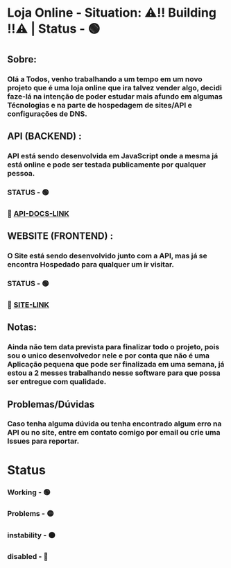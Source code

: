 # Loja Online - Situation: ⚠‼ Building ‼⚠ | Status - 🟢

## Sobre:
### Olá a Todos, venho trabalhando a um tempo em um novo projeto que é uma loja online que ira talvez vender algo, decidi faze-lá na intenção de poder estudar mais afundo em algumas Técnologias e na parte de hospedagem de sites/API e configurações de DNS.

## API (BACKEND) :
### API está sendo desenvolvida em JavaScript onde a mesma já está online e pode ser testada publicamente por qualquer pessoa.
### STATUS - 🟢
### 📌 [API-DOCS-LINK](https://api-loja-test.onrender.com/api-docs/)

## WEBSITE (FRONTEND) :
### O Site está sendo desenvolvido junto com a API, mas já se encontra Hospedado para qualquer um ir visitar.
### STATUS - 🟢
### 📌 [SITE-LINK](https://loja-online-full.netlify.app/)

## Notas:
### Ainda não tem data prevista para finalizar todo o projeto, pois sou o unico desenvolvedor nele e por conta que não é uma Aplicação pequena que pode ser finalizada em uma semana, já estou a 2 messes trabalhando nesse software para que possa ser entregue com qualidade.

## Problemas/Dúvidas
### Caso tenha alguma dúvida ou tenha encontrado algum erro na API ou no site, entre em contato comigo por email ou crie uma Issues para reportar.

# Status
### Working - 🟢 </br>
### Problems - 🟡 </br>
### instability - ⚫ </br>
### disabled - 🔴

